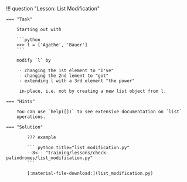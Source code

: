!!! question "Lesson: List Modification"

    === "Task"
    
        Starting out with
        
        ```python
        >>> l = ['Agathe', 'Bauer']
        ```
        
        modify `l` by
        
         - changing the 1st element to "I've"
         - changing the 2nd lement to "got"
         - extending l with a 3rd element "the power"

         in-place, i.e. not by creating a new list object from l.

    === "Hints"
    
        You can use `help([])` to see extensive documentation on `list`
        operations.

    === "Solution"

            ??? example

            ``` python title="list_modification.py"
            --8<-- "training/lessons/check-palindromes/list_modification.py"
            ```

            [:material-file-download:](list_modification.py)
